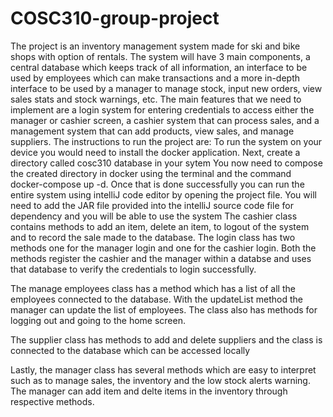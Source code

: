 # COSC310-group-project
The project is an inventory management system made for ski and bike shops with option of rentals. The system will have 3 main components, a central database which keeps track of all information, an interface to be used by employees which can make transactions and a more in-depth interface to be used by a manager to manage stock, input new orders, view sales stats and stock warnings, etc. The main features that we need to implement are a login system for entering credentials to access either the manager or cashier screen, a cashier system that can process sales, and a management system that can add products, view sales, and manage suppliers.
The instructions to run the project are: To run the system on your device you would need to install the docker application. Next, create a directory called cosc310 database in your sytem You now need to compose the created directory in docker using the terminal and the command docker-compose up -d. Once that is done successfully you can run the entire system using intelliJ code editor by opening the project file. You will need to add the JAR file provided into the intelliJ source code file for dependency and you will be able to use the system
The cashier class contains methods to add an item, delete an item, to logout of the system and to record the sale made to the database. The login class has two methods one for the manager login and one for the cashier login. Both the methods register the cashier and the manager within a databse and uses that database to verify the credentials to login successfully.

The manage employees class has a method which has a list of all the employees connected to the database. With the updateList method the manager can update the list of employees. The class also has methods for logging out and going to the home screen.

The supplier class has methods to add and delete suppliers and the class is connected to the database which can be accessed locally

Lastly, the manager class has several methods which are easy to interpret such as to manage sales, the inventory and the low stock alerts warning. The manager can add item and delte items in the inventory through respective methods.
